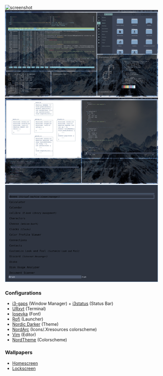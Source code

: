 
![screenshot](https://raw.githubusercontent.com/sarveshspatil111/i3wm-nord/main/i3wm-nord.png)
![screenshot](https://github.com/brydonlear/i3wm-nord/blob/main/Pictures/screenshots/nordsys.png)
![screenshot](https://github.com/brydonlear/i3wm-nord/blob/main/Pictures/screenshots/nordcode.png)
![screenshot](https://github.com/brydonlear/i3wm-nord/blob/main/Pictures/screenshots/nordrofi.png)

### Configurations
- [i3-gaps](https://github.com/brydonlear/i3wm-nord/blob/main/.config/i3/config) (Window Manager) + [i3status](https://github.com/brydonlear/i3wm-nord/blob/main/.config/i3status/config) (Status Bar)
- [URxvt](https://github.com/brydonlear/i3wm-nord/blob/main/.Xresources) (Terminal)
- [Iosevka](https://copr.fedorainfracloud.org/coprs/peterwu/iosevka/) (Font)
- [Rofi](https://github.com/brydonlear/i3wm-nord/blob/main/.config/rofi/Nord.rasi) (Launcher)
- [Nordic Darker](https://www.gnome-look.org/p/1267246/) (Theme)
- [NordArc](https://github.com/robertovernina/NordArc) (Icons/.Xresources colorscheme)
- [Vim](https://github.com/brydonlear/i3wm-nord/blob/main/.vimrc) (Editor)
- [NordTheme](https://www.nordtheme.com/) (Colorscheme)

### Wallpapers
- [Homescreen](https://github.com/brydonlear/i3wm-nord/blob/main/Pictures/walls/polar-wallpaper.jpg)
- [Lockscreen](https://github.com/brydonlear/i3wm-nord/blob/main/Pictures/walls/borealis.png)
